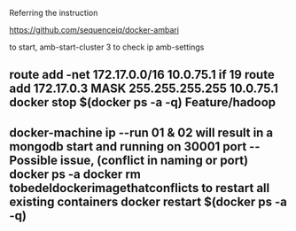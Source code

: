 Referring the instruction

https://github.com/sequenceiq/docker-ambari


to start,
amb-start-cluster 3 
to check ip
amb-settings

route add -net 172.17.0.0/16 10.0.75.1 if 19
route add 172.17.0.3 MASK 255.255.255.255 10.0.75.1 
docker stop $(docker ps -a -q)
Feature/hadoop
--

docker-machine ip <name-of-docker-vm>
--run 01 & 02 will result in a mongodb start and running on 30001 port
--Possible issue, (conflict in naming or port)
docker ps -a 
docker rm tobedeldockerimagethatconflicts
to restart all existing containers
docker restart $(docker ps -a -q)
-----

